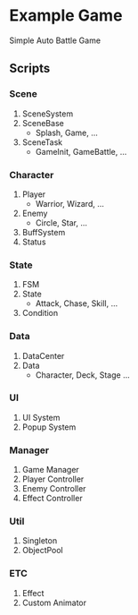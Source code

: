 # Example Game
Simple Auto Battle Game

## Scripts

### Scene
1. SceneSystem
2. SceneBase
	- Splash, Game, ...
3. SceneTask
	- GameInit, GameBattle, ...

### Character
1. Player
	- Warrior, Wizard, ...
2. Enemy
	- Circle, Star, ...
3. BuffSystem
4. Status
	
### State
1. FSM
2. State
	- Attack, Chase, Skill, ...
3. Condition

### Data
1. DataCenter
2. Data
	- Character, Deck, Stage ...

### UI
1. UI System
2. Popup System

### Manager
1. Game Manager
2. Player Controller
3. Enemy Controller
4. Effect Controller

### Util
1. Singleton
2. ObjectPool

### ETC
1. Effect
2. Custom Animator

